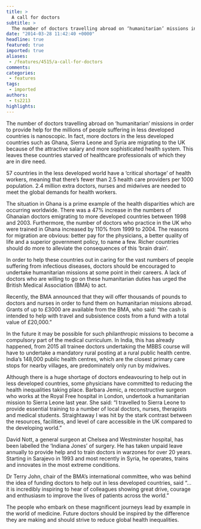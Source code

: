 ```yaml
---
title: >
  A call for doctors
subtitle: >
  The number of doctors travelling abroad on ‘humanitarian’ missions in order to provide help for the millions of people suffering in less developed countries is nanoscopic.
date: "2014-03-28 11:42:40 +0000"
headline: true
featured: true
imported: true
aliases:
 - /features/4515/a-call-for-doctors
comments:
categories:
 - features
tags:
 - imported
authors:
 - ts2213
highlights:
---
```


The number of doctors travelling abroad on ‘humanitarian’ missions in order to provide help for the millions of people suffering in less developed countries is nanoscopic. In fact, more doctors in the less developed countries such as Ghana, Sierra Leone and Syria are migrating to the UK because of the attractive salary and more sophisticated health system. This leaves these countries starved of healthcare professionals of which they are in dire need.

57 countries in the less developed world have a ‘critical shortage’ of health workers, meaning that there’s fewer than 2.5 health care providers per 1000 population. 2.4 million extra doctors, nurses and midwives are needed to meet the global demands for health workers.

The situation in Ghana is a prime example of the health disparities which are occurring worldwide. There was a 47% increase in the numbers of Ghanaian doctors emigrating to more developed countries between 1998 and 2003. Furthermore, the number of doctors who practice in the UK who were trained in Ghana increased by 110% from 1999 to 2004. The reasons for migration are obvious: better pay for the physicians, a better quality of life and a superior government policy, to name a few. Richer countries should do more to alleviate the consequences of this ‘brain drain’.

In order to help these countries out in caring for the vast numbers of people suffering from infectious diseases, doctors should be encouraged to undertake humanitarian missions at some point in their careers. A lack of doctors who are willing to go on these humanitarian duties has urged the British Medical Association (BMA) to act.

Recently, the BMA announced that they will offer thousands of pounds to doctors and nurses in order to fund them on humanitarian missions abroad. Grants of up to £3000 are available from the BMA, who said: “the cash is intended to help with travel and subsistence costs from a fund with a total value of £20,000.”

In the future it may be possible for such philanthropic missions to become a compulsory part of the medical curriculum. In India, this has already happened, from 2015 all trainee doctors undertaking the MBBS course will have to undertake a mandatory rural posting at a rural public health centre. India’s 148,000 public health centres, which are the closest primary care stops for nearby villages, are predominately only run by midwives.

Although there is a huge shortage of doctors endeavouring to help out in less developed countries, some physicians have committed to reducing the health inequalities taking place. Barbara Jemic, a reconstructive surgeon who works at the Royal Free hospital in London, undertook a humanitarian mission to Sierra Leone last year. She said: “I travelled to Sierra Leone to provide essential training to a number of local doctors, nurses, therapists and medical students. Straightaway I was hit by the stark contrast between the resources, facilities, and level of care accessible in the UK compared to the developing world.”

David Nott, a general surgeon at Chelsea and Westminster hospital, has been labelled the ‘Indiana Jones’ of surgery. He has taken unpaid leave annually to provide help and to train doctors in warzones for over 20 years. Starting in Sarajevo in 1993 and most recently in Syria, he operates, trains and innovates in the most extreme conditions.

Dr Terry John, chair of the BMA’s international committee, who was behind the idea of funding doctors to help out in less developed countries, said “... it is incredibly inspiring to hear of colleagues showing great drive, courage and enthusiasm to improve the lives of patients across the world.”

The people who embark on these magnificent journeys lead by example in the world of medicine. Future doctors should be inspired by the difference they are making and should strive to reduce global health inequalities.

